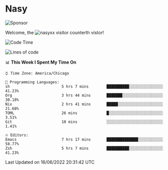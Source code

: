 # Nasy

<!--
<p align="center">
<img height="200" src="https://github-readme-stats.vercel.app/api?username=nasyxx&count_private=true&show_icons=true&theme=dracula&include_all_commits=true"/>
<img height="200" src="https://github-readme-stats.vercel.app/api/top-langs/?username=nasyxx&theme=dracula&hide=html,jupyter+notebook&count_private=true&show_icons=true"/>
</p>

  
----------------
-->

![Sponsor](https://img.shields.io/static/v1.svg?label=Sponsor&message=%E2%9D%A4&logo=GitHub&style=flat&color=pink)
 
Welcome, the ![nasyxx visitor counter](https://count.getloli.com/get/@nasyxx?theme=rule34)th vistor!
 
<!--START_SECTION:waka-->
![Code Time](http://img.shields.io/badge/Code%20Time-2%2C487%20hrs%2029%20mins-blue)

![Lines of code](https://img.shields.io/badge/From%20Hello%20World%20I%27ve%20Written-5%20Million%20lines%20of%20code-blue)

📊 **This Week I Spent My Time On** 

```text
⌚︎ Time Zone: America/Chicago

💬 Programming Languages: 
sh                       5 hrs 7 mins        ██████████░░░░░░░░░░░░░░░   41.23% 
Org                      3 hrs 44 mins       ███████░░░░░░░░░░░░░░░░░░   30.18% 
Nix                      2 hrs 41 mins       █████░░░░░░░░░░░░░░░░░░░░   21.68% 
TOML                     26 mins             █░░░░░░░░░░░░░░░░░░░░░░░░   3.51% 
Git                      10 mins             ░░░░░░░░░░░░░░░░░░░░░░░░░   1.41%

🔥 Editors: 
Emacs                    7 hrs 17 mins       ██████████████░░░░░░░░░░░   58.77% 
Zsh                      5 hrs 7 mins        ██████████░░░░░░░░░░░░░░░   41.23%

```


 Last Updated on 16/06/2022 20:31:42 UTC
<!--END_SECTION:waka-->

<!-- ![visitors](https://visitor-badge.laobi.icu/badge?page_id=nasyxx.nasyxx) -->
